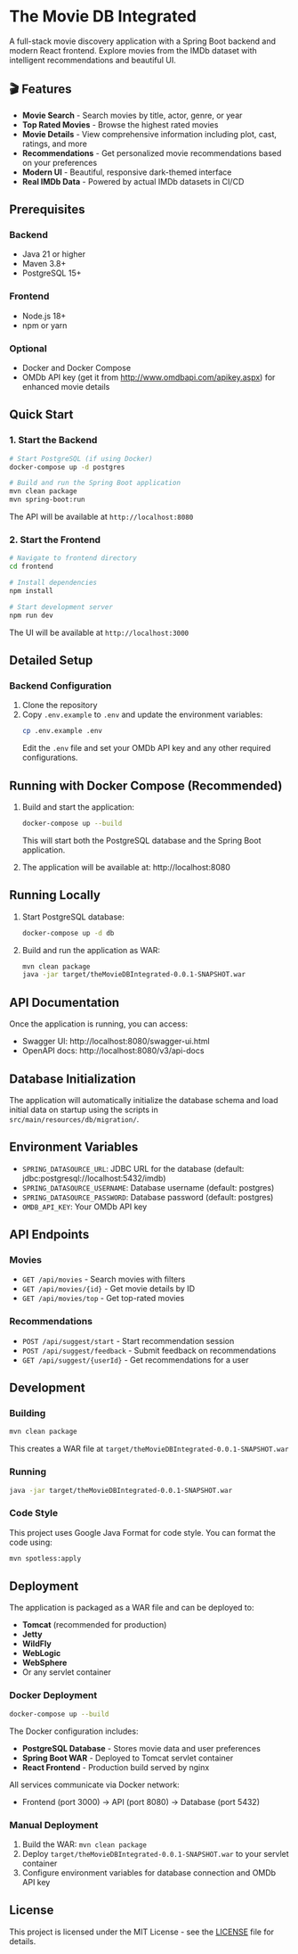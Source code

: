 # The Movie DB Integrated

A full-stack movie discovery application with a Spring Boot backend and modern React frontend. Explore movies from the IMDb dataset with intelligent recommendations and beautiful UI.

## 🎬 Features

- **Movie Search** - Search movies by title, actor, genre, or year
- **Top Rated Movies** - Browse the highest rated movies
- **Movie Details** - View comprehensive information including plot, cast, ratings, and more
- **Recommendations** - Get personalized movie recommendations based on your preferences
- **Modern UI** - Beautiful, responsive dark-themed interface
- **Real IMDb Data** - Powered by actual IMDb datasets in CI/CD

## Prerequisites

### Backend
- Java 21 or higher
- Maven 3.8+
- PostgreSQL 15+

### Frontend
- Node.js 18+
- npm or yarn

### Optional
- Docker and Docker Compose
- OMDb API key (get it from http://www.omdbapi.com/apikey.aspx) for enhanced movie details

## Quick Start

### 1. Start the Backend

```bash
# Start PostgreSQL (if using Docker)
docker-compose up -d postgres

# Build and run the Spring Boot application
mvn clean package
mvn spring-boot:run
```

The API will be available at `http://localhost:8080`

### 2. Start the Frontend

```bash
# Navigate to frontend directory
cd frontend

# Install dependencies
npm install

# Start development server
npm run dev
```

The UI will be available at `http://localhost:3000`

## Detailed Setup

### Backend Configuration

1. Clone the repository
2. Copy `.env.example` to `.env` and update the environment variables:
   ```bash
   cp .env.example .env
   ```
   Edit the `.env` file and set your OMDb API key and any other required configurations.

## Running with Docker Compose (Recommended)

1. Build and start the application:
   ```bash
   docker-compose up --build
   ```
   This will start both the PostgreSQL database and the Spring Boot application.

2. The application will be available at: http://localhost:8080

## Running Locally

1. Start PostgreSQL database:
   ```bash
   docker-compose up -d db
   ```

2. Build and run the application as WAR:
   ```bash
   mvn clean package
   java -jar target/theMovieDBIntegrated-0.0.1-SNAPSHOT.war
   ```

## API Documentation

Once the application is running, you can access:
- Swagger UI: http://localhost:8080/swagger-ui.html
- OpenAPI docs: http://localhost:8080/v3/api-docs

## Database Initialization

The application will automatically initialize the database schema and load initial data on startup using the scripts in `src/main/resources/db/migration/`.

## Environment Variables

- `SPRING_DATASOURCE_URL`: JDBC URL for the database (default: jdbc:postgresql://localhost:5432/imdb)
- `SPRING_DATASOURCE_USERNAME`: Database username (default: postgres)
- `SPRING_DATASOURCE_PASSWORD`: Database password (default: postgres)
- `OMDB_API_KEY`: Your OMDb API key

## API Endpoints

### Movies
- `GET /api/movies` - Search movies with filters
- `GET /api/movies/{id}` - Get movie details by ID
- `GET /api/movies/top` - Get top-rated movies

### Recommendations
- `POST /api/suggest/start` - Start recommendation session
- `POST /api/suggest/feedback` - Submit feedback on recommendations
- `GET /api/suggest/{userId}` - Get recommendations for a user

## Development

### Building
```bash
mvn clean package
```

This creates a WAR file at `target/theMovieDBIntegrated-0.0.1-SNAPSHOT.war`

### Running
```bash
java -jar target/theMovieDBIntegrated-0.0.1-SNAPSHOT.war
```

### Code Style
This project uses Google Java Format for code style. You can format the code using:
```bash
mvn spotless:apply
```

## Deployment

The application is packaged as a WAR file and can be deployed to:

- **Tomcat** (recommended for production)
- **Jetty**
- **WildFly**
- **WebLogic**
- **WebSphere**
- Or any servlet container

### Docker Deployment
```bash
docker-compose up --build
```

The Docker configuration includes:
- **PostgreSQL Database** - Stores movie data and user preferences
- **Spring Boot WAR** - Deployed to Tomcat servlet container
- **React Frontend** - Production build served by nginx

All services communicate via Docker network:
- Frontend (port 3000) → API (port 8080) → Database (port 5432)

### Manual Deployment
1. Build the WAR: `mvn clean package`
2. Deploy `target/theMovieDBIntegrated-0.0.1-SNAPSHOT.war` to your servlet container
3. Configure environment variables for database connection and OMDb API key

## License

This project is licensed under the MIT License - see the [LICENSE](LICENSE) file for details.
